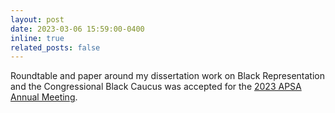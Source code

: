 ```yaml
---
layout: post
date: 2023-03-06 15:59:00-0400
inline: true
related_posts: false
---
```


Roundtable and paper around my dissertation work on Black Representation and the Congressional Black Caucus was accepted for the [2023 APSA Annual Meeting](https://connect.apsanet.org/apsa2023/).

